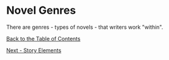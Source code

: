 # Novel Genres

There are genres - types of novels - that writers work "within".


[Back to the Table of Contents](/../../index.md)

[Next - Story Elements](/Elements.md)

